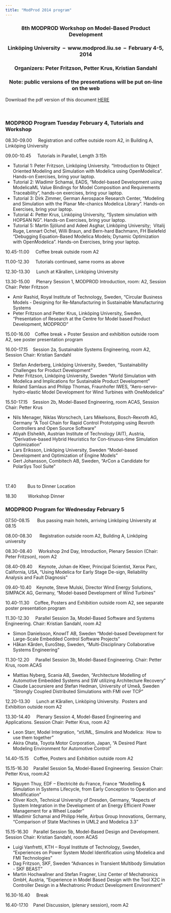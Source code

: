 ```yaml
---
title: "ModProd 2014 program"
---
```

<h3 style="text-align: center;">
  8th MODPROD Workshop on Model-Based Product Development
</h3>

<h3 style="text-align: center;">
  Linköping University&nbsp; –&nbsp; www.modprod.liu.se&nbsp; –&nbsp; February 4-5, 2014
</h3>

<h3 style="text-align: center;">
  Organizers: Peter Fritzson, Petter Krus, Kristian Sandahl
</h3>

<h3 style="text-align: center;">
  Note: public versions of the presentations will be put on-line on the web
</h3>

Download the pdf version of this document [HERE][87]

&nbsp;

### MODPROD Program Tuesday February 4, Tutorials and Workshop

   
08.30-09.00 &nbsp;&nbsp;&nbsp; Registration and coffee outside room A2, in Building A, Linköping University

09.00-10.45 &nbsp;&nbsp;&nbsp; Tutorials in Parallel, Length 3:15h

  * Tutorial 1: Peter Fritzson, Linköping University. “Introduction to Object Oriented Modeling and Simulation with Modelica using OpenModelica”. Hands-on Exercises, bring your laptop.
  * Tutorial 2: Wladimir Schamai, EADS, “Model-based Development using ModelicaML Value Bindings for Model Composition and Requirements Traceability”, hands-on exercises, bring your laptop.
  * Tutorial 3: Dirk Zimmer, German Aerospace Research Center, “Modeling and Simulation with the Planar Me-chanics Modelica Library”. Hands-on Exercises, bring your laptop.
  * Tutorial 4: Petter Krus, Linköping University, “System simulation with HOPSAN NG”. Hands-on Exercises, bring your laptop.
  * Tutorial 5: Martin Sjölund and Adeel Asghar, Linköping University;&nbsp; Vitalij Ruge, Lennart Ochel, Willi Braun, and Bern-hard Bachmann, FH Bielefeld “Debugging Equation-Based Modelica Models; Dynamic Optimization with OpenModelica”. Hands-on Exercises, bring your laptop.

   
10.45-11.00 &nbsp;&nbsp;&nbsp; Coffee break outside room A2   
   
11.00-12.30 &nbsp;&nbsp;&nbsp; Tutorials continued, same rooms as above   
   
12.30-13.30 &nbsp;&nbsp;&nbsp; Lunch at Kårallen, Linköping University   
   
13.30-15.00 &nbsp;&nbsp;&nbsp; Plenary Session 1, MODPROD Introduction, room: A2, Session Chair: Peter Fritzson

  * Amir Rashid, Royal Institute of Technology, Sweden, “Circular Business Models - Designing for Re-Manufacturing in Sustainable Manufacturing Systems
  * Peter Fritzson and Petter Krus, Linköping University, Sweden, “Presentation of Research at the Centre for Model based Product Development, MODPROD”

   
15.00-16.00&nbsp;&nbsp;&nbsp; Coffee break + Poster Session and exhibition outside room A2, see poster presentation program

16.00-17.15&nbsp;&nbsp;&nbsp; Session 2a, Sustainable Systems Engineering, room A2, Session Chair: Kristian Sandahl

  * Stefan Anderberg, Linköping University, Sweden, “Sustainability Challenges for Product Development”
  * Peter Fritzson, Linköping University, Sweden “World Simulation with Modelica and Implications for Sustainable Product Development”
  * Roland Samlaus and Philipp Thomas, Fraunhofer IWES, “Aero-servo-hydro-elastic Model Development for Wind Turbines with OneModelica”

  
15.50-17.15&nbsp;&nbsp;&nbsp; Session 2b, Model-Based Engineering, room ACAS, Session Chair: Petter Krus

  * Nils Menager, Niklas Worschech, Lars Mikelsons, Bosch-Rexroth AG, Germany “A Tool Chain for Rapid Control Prototyping using Rexroth Controllers and Open Source Software”
  * Atiyah Elsheikh, Austrian Institute of Technology (AIT), Austria, “Derivative-based Hybrid Heuristics for Con-tinuous-time Simulation Optimization”
  * Lars Eriksson, Linköping University, Sweden “Model-based Development and Optimization of Engine Models”
  * Gert Johansson, Combitech AB, Sweden, “ArCon a Candidate for PolarSys Tool Suite”

&nbsp;

   
17.40&nbsp;&nbsp;&nbsp; &nbsp;&nbsp;&nbsp;&nbsp; Bus to Dinner Location   
   
18.30 &nbsp;&nbsp;&nbsp; &nbsp;&nbsp;&nbsp; Workshop Dinner    


### MODPROD Program for Wednesday February 5

07.50-08.15&nbsp; &nbsp;&nbsp;&nbsp; Bus passing main hotels, arriving Linköping University at 08.15   
   
08.00-08.30&nbsp; &nbsp;&nbsp;&nbsp; Registration outside room A2, Building A, Linköping university   
   
08.30-08.40 &nbsp;&nbsp;&nbsp; Workshop 2nd Day, Introduction, Plenary Session (Chair: Peter Fritzson), room A2   
   
08.40-09.40 &nbsp;&nbsp;&nbsp; Keynote, Johan de Kleer, Principal Scientist, Xerox Parc, California, USA, “Using Modelica for Early Stage De-sign, Reliability Analysis and Fault Diagnosis”   
   
09.40-10.40&nbsp;&nbsp;&nbsp; Keynote, Steve Mulski, Director Wind Energy Solutions, SIMPACK AG, Germany, “Model-based Development of Wind Turbines”   
   
10.40-11.30&nbsp;&nbsp;&nbsp; Coffee, Posters and Exhibition outside room A2, see separate poster presentation program   
   
11.30-12.30 &nbsp;&nbsp;&nbsp; Parallel Session 3a, Model-Based Software and Systems Engineering. Chair: Kristian Sandahl, room A2

  * Simon Danielsson, KnowIT AB, Sweden “Model-based Development for Large-Scale Embedded Control Software Projects”
  * Håkan Kården, EuroStep, Sweden, “Multi-Disciplinary Collaborative Systems Engineering”

   
11.30-12.20 &nbsp;&nbsp;&nbsp; Parallel Session 3b, Model-Based Engineering. Chair: Petter Krus, room ACAS

  * Mattias Nyberg, Scania AB, Sweden, “Architecture Modelling of Automotive Embedded Systems and SW utilizing Architecture Recovery”
  * Claude Lacoursiere and Stefan Hedman, University of Umeå, Sweden “Strongly Coupled Distributed Simulations with FMI over TCP”

   
12.20-13.30 &nbsp;&nbsp;&nbsp; Lunch at Kårallen, Linköping University.&nbsp; Posters and Exhibition outside room A2   
   
13.30-14.40 &nbsp;&nbsp;&nbsp; Plenary Session 4, Model-Based Engineering and Applications. Session Chair: Petter Krus, room A2

  * Leon Starr, Model Integration, “xtUML, Simulink and Modelica:&nbsp; How to use them together”
  * Akira Ohata, Toyota Motor Corporation, Japan, “A Desired Plant Modeling Environment for Automotive Control”

   
14.40-15.15&nbsp;&nbsp;&nbsp; Coffee, Posters and Exhibition outside room A2   
   
15.15-16.30&nbsp;&nbsp;&nbsp; Parallel Session 5a, Model-Based Engineering. Session Chair: Petter Krus, room:A2

  * Nguyen Thuy, EDF – Electricité du France, France “Modelling & Simulation in Systems Lifecycle, from Early Conception to Operation and Modification”
  * Oliver Koch, Technical University of Dresden, Germany, “Aspects of System Integration in the Development of an Energy Efficient Power Management for a Wheel Loader”
  * Wladimir Schamai and Philipp Helle, Airbus Group Innovations, Germany, “Comparison of State Machines in UML2 and Modelica 3.3”

   
15.15-16.30&nbsp;&nbsp;&nbsp; Parallel Session 5b, Model-Based Design and Development. Session Chair: Kristian Sandahl, room ACAS

  * Luigi Vanfretti, KTH – Royal Institute of Technology, Sweden, “Experiences on Power System Model Identification using Modelica and FMI Technologies”
  * Dag Fritzson, SKF, Sweden “Advances in Transient Multibody Simulation - SKF BEAST”
  * Martin Hochwallner and Stefan Fragner, Linz Center of Mechatronics GmbH, Austria, “Experience in Model Based Design with the Tool X2C in Controller Design in a Mechatronic Product Development Environment”

   
16.30-16.40 &nbsp;&nbsp;&nbsp; Break   
   
16.40-17.10&nbsp;&nbsp;&nbsp; Panel Discussion, (plenary session), room A2

 [87]: images/docs/modprod2014/modprod_def.pdf